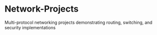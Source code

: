 # Network-Projects
Multi-protocol networking projects demonstrating routing, switching, and security implementations
